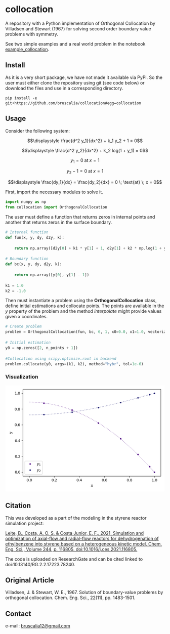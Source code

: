 # collocation
A repository with a Python implementation of Orthogonal Collocation by Villadsen and Stewart (1967) for solving second order boundary value problems with symmetry.

See two simple examples and a real world problem in the notebook [example_collocation](https://github.com/bruscalia/collocation/blob/main/notebooks/example_collocation.ipynb).

## Install
As it is a very short package, we have not made it available via PyPi. So the user must either clone the repository using git (see code below) or download the files and use in a corresponding directory.

```
pip install -e git+https://github.com/bruscalia/collocation#egg=collocation
```

## Usage

Consider the following system:

$$\displaystyle \frac{d^2 y_1}{dx^2} + k_1 y_2 + 1 = 0$$

$$\displaystyle \frac{d^2 y_2}{dx^2} + k_2 log(1 + y_1) = 0$$

$$\displaystyle y_1 = 0 \; \text{at} \; x = 1$$

$$\displaystyle y_2 - 1 = 0 \; \text{at} \; x = 1$$

$$\displaystyle \frac{dy_1}{dx} = \frac{dy_2}{dx} = 0 \; \text{at} \; x = 0$$

First, import the necessary modules to solve it.

```python
import numpy as np
from collocation import OrthogonalCollocation
```

The user must define a function that returns zeros in internal points and another that returns zeros in the surface boundary.

```python
# Internal function
def fun(x, y, dy, d2y, k):
    
    return np.array([d2y[0] + k1 * y[1] + 1, d2y[1] + k2 * np.log(1 + y[0])])

# Boundary function
def bc(x, y, dy, d2y, k):
    
    return np.array([y[0], y[1] - 1])

k1 = 1.0
k2 = -1.0
```

Then must instantiate a problem using the **OrthogonalCollocation** class, define initial estimations and collocate points. The points are available in the *y* property of the problem and the method *interpolate* might provide values given *x* coordinates.

```python
# Create problem
problem = OrthogonalCollocation(fun, bc, 6, 1, x0=0.0, x1=1.0, vectorized=True)

# Initial estimation
y0 = np.zeros([2, n_points + 1])

#Collocation using scipy.optimize.root in backend
problem.collocate(y0, args=(k1, k2), method="hybr", tol=1e-6)
```

### Visualization
<p align="center">
  <img src="https://github.com/bruscalia/collocation/raw/main/images/example.png" alt="example"/>
</p>

## Citation
This was developed as a part of the modeling in the styrene reactor simulation project:

[Leite, B., Costa, A. O. S. & Costa Junior, E. F., 2021. Simulation and optimization of axial-flow and radial-flow reactors for dehydrogenation of ethylbenzene into styrene based on a heterogeneous kinetic model. Chem. Eng. Sci., Volume 244, p. 116805. doi:10.1016/j.ces.2021.116805.](https://doi.org/10.1016/j.ces.2021.116805)

The code is uploaded on ResearchGate and can be cited linked to doi:10.13140/RG.2.2.17223.78240.

## Original Article
Villadsen, J. & Stewart, W. E., 1967. Solution of boundary-value problems by orthogonal collocation. Chem. Eng. Sci., 22(11), pp. 1483-1501.

## Contact
e-mail: bruscalia12@gmail.com
